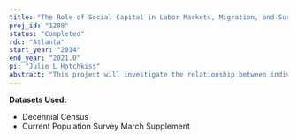 ```yaml
---
title: "The Role of Social Capital in Labor Markets, Migration, and Survey Response"
proj_id: "1208"
status: "Completed"
rdc: "Atlanta"
start_year: "2014"
end_year: "2021.0"
pi: "Julie L Hotchkiss"
abstract: "This project will investigate the relationship between individual social and civic engagement (referred to as “social capital”) at a narrowly defined level of geography and individual labor market outcomes, migration decisions, and survey return/response rates. The first research question will investigate the relationship between a person's level of social and civic engagement and his/her labor market decisions/outcomes. One question is whether social engagement and labor force participation are substitute or complementary activities. The second research question focuses on the relationship between a person's social capital and individual migration decisions, and how a person's propensity to move might be related to the person's propensity to engage in social and civic activities. "
---
```


**Datasets Used:**

  - Decennial Census 
  - Current Population Survey March Supplement 

